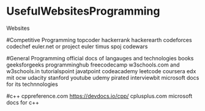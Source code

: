# UsefulWebsitesProgramming

Websites 

#Competitive Programming
topcoder
hackerrank
hackerearth
codeforces
codechef
euler.net or project euler
timus
spoj
codewars


#General Programming
official docs of langauges and technologies
books
geeksforgeeks
programminghub
freecodecamp
w3schools.com and w3schools.in
tutorialspoint
javatpoint
codeacademy
leetcode
coursera
edx
mit ocw
udacity
stanford youtube
udemy pirated
interviewbit
microsoft docs for its technnologies




#c++
cppreference.com
https://devdocs.io/cpp/
cplusplus.com
microsoft docs for c++

